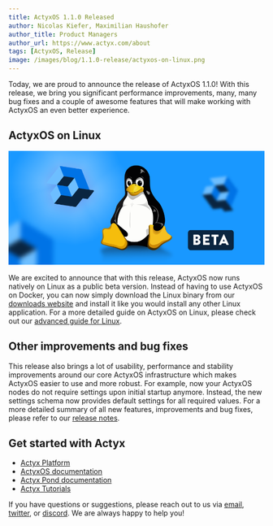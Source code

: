 ```yaml
---
title: ActyxOS 1.1.0 Released
author: Nicolas Kiefer, Maximilian Haushofer
author_title: Product Managers
author_url: https://www.actyx.com/about
tags: [ActyxOS, Release]
image: /images/blog/1.1.0-release/actyxos-on-linux.png
---
```


Today, we are proud to announce the release of ActyxOS 1.1.0!
With this release, we bring you significant performance improvements, many, many bug fixes and a couple of awesome features that will make working with ActyxOS an even better experience.

<!-- truncate -->

## ActyxOS on Linux

![actyxos-on-linux](../images/blog/1.1.0-release/actyxos-on-linux.png)

We are excited to announce that with this release, ActyxOS now runs natively on Linux as a public beta version. Instead of having to use ActyxOS on Docker, you can now simply download the Linux binary from our [downloads website](https://downloads.actyx.com) and install it like you would install any other Linux application. For a more detailed guide on ActyxOS on Linux, please check out our [advanced guide for Linux](../docs/os/advanced-guides/actyxos-on-linux.md).

## Other improvements and bug fixes

This release also brings a lot of usability, performance and stability improvements around our core ActyxOS infrastructure which makes ActyxOS easier to use and more robust. For example, now your ActyxOS nodes do not require settings upon initial startup anymore. Instead, the new settings schema now provides default settings for all required values. For a more detailed summary of all new features, improvements and bug fixes, please refer to our [release notes](../docs/os/release-notes.md).

## Get started with Actyx

- [Actyx Platform](https://developer.actyx.com/docs/home/actyx_platform)
- [ActyxOS documentation](https://developer.actyx.com/docs/os/general/introduction)
- [Actyx Pond documentation](https://developer.actyx.com/docs/pond/getting-started)
- [Actyx Tutorials](https://developer.actyx.com/docs/learn-actyx)

If you have questions or suggestions, please reach out to us via [email](mailto:developer@actyx.io), [twitter](https://twitter.com/actyx), or [discord](https://discord.gg/262yJhc). We are always happy to help you!
